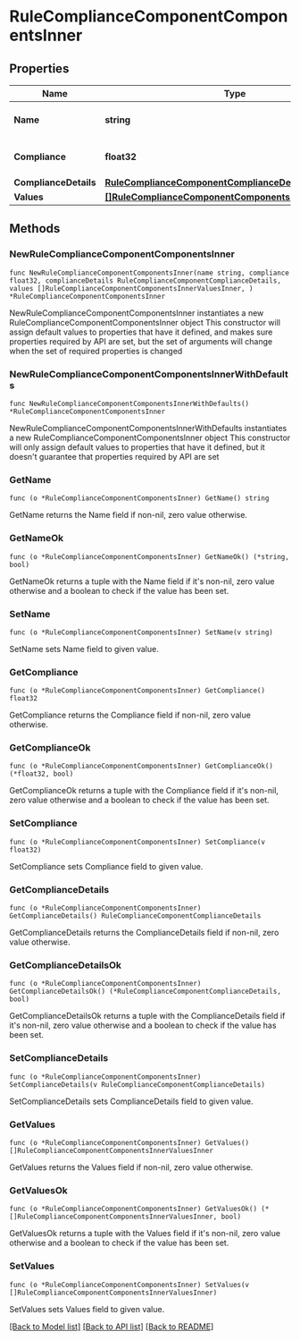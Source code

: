 # RuleComplianceComponentComponentsInner

## Properties

Name | Type | Description | Notes
------------ | ------------- | ------------- | -------------
**Name** | **string** | Name of the component | 
**Compliance** | **float32** | directive compliance level | 
**ComplianceDetails** | [**RuleComplianceComponentComplianceDetails**](RuleComplianceComponentComplianceDetails.md) |  | 
**Values** | [**[]RuleComplianceComponentComponentsInnerValuesInner**](RuleComplianceComponentComponentsInnerValuesInner.md) |  | 

## Methods

### NewRuleComplianceComponentComponentsInner

`func NewRuleComplianceComponentComponentsInner(name string, compliance float32, complianceDetails RuleComplianceComponentComplianceDetails, values []RuleComplianceComponentComponentsInnerValuesInner, ) *RuleComplianceComponentComponentsInner`

NewRuleComplianceComponentComponentsInner instantiates a new RuleComplianceComponentComponentsInner object
This constructor will assign default values to properties that have it defined,
and makes sure properties required by API are set, but the set of arguments
will change when the set of required properties is changed

### NewRuleComplianceComponentComponentsInnerWithDefaults

`func NewRuleComplianceComponentComponentsInnerWithDefaults() *RuleComplianceComponentComponentsInner`

NewRuleComplianceComponentComponentsInnerWithDefaults instantiates a new RuleComplianceComponentComponentsInner object
This constructor will only assign default values to properties that have it defined,
but it doesn't guarantee that properties required by API are set

### GetName

`func (o *RuleComplianceComponentComponentsInner) GetName() string`

GetName returns the Name field if non-nil, zero value otherwise.

### GetNameOk

`func (o *RuleComplianceComponentComponentsInner) GetNameOk() (*string, bool)`

GetNameOk returns a tuple with the Name field if it's non-nil, zero value otherwise
and a boolean to check if the value has been set.

### SetName

`func (o *RuleComplianceComponentComponentsInner) SetName(v string)`

SetName sets Name field to given value.


### GetCompliance

`func (o *RuleComplianceComponentComponentsInner) GetCompliance() float32`

GetCompliance returns the Compliance field if non-nil, zero value otherwise.

### GetComplianceOk

`func (o *RuleComplianceComponentComponentsInner) GetComplianceOk() (*float32, bool)`

GetComplianceOk returns a tuple with the Compliance field if it's non-nil, zero value otherwise
and a boolean to check if the value has been set.

### SetCompliance

`func (o *RuleComplianceComponentComponentsInner) SetCompliance(v float32)`

SetCompliance sets Compliance field to given value.


### GetComplianceDetails

`func (o *RuleComplianceComponentComponentsInner) GetComplianceDetails() RuleComplianceComponentComplianceDetails`

GetComplianceDetails returns the ComplianceDetails field if non-nil, zero value otherwise.

### GetComplianceDetailsOk

`func (o *RuleComplianceComponentComponentsInner) GetComplianceDetailsOk() (*RuleComplianceComponentComplianceDetails, bool)`

GetComplianceDetailsOk returns a tuple with the ComplianceDetails field if it's non-nil, zero value otherwise
and a boolean to check if the value has been set.

### SetComplianceDetails

`func (o *RuleComplianceComponentComponentsInner) SetComplianceDetails(v RuleComplianceComponentComplianceDetails)`

SetComplianceDetails sets ComplianceDetails field to given value.


### GetValues

`func (o *RuleComplianceComponentComponentsInner) GetValues() []RuleComplianceComponentComponentsInnerValuesInner`

GetValues returns the Values field if non-nil, zero value otherwise.

### GetValuesOk

`func (o *RuleComplianceComponentComponentsInner) GetValuesOk() (*[]RuleComplianceComponentComponentsInnerValuesInner, bool)`

GetValuesOk returns a tuple with the Values field if it's non-nil, zero value otherwise
and a boolean to check if the value has been set.

### SetValues

`func (o *RuleComplianceComponentComponentsInner) SetValues(v []RuleComplianceComponentComponentsInnerValuesInner)`

SetValues sets Values field to given value.



[[Back to Model list]](../README.md#documentation-for-models) [[Back to API list]](../README.md#documentation-for-api-endpoints) [[Back to README]](../README.md)


